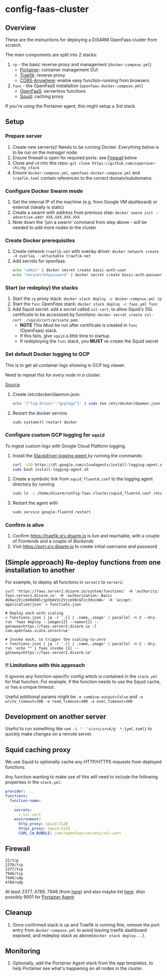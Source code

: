 # config-faas-cluster

## Overview

These are the instructions for deploying a DiSARM OpenFaas cluster from scratch.

The main components are split into 2 stacks:

1. `rp` - the basic reverse proxy and management (`docker-compose.yml`)
   - [Portainer](https://www.portainer.io/): container management GUI
   - [Traefik](https://docs.traefik.io/): reverse proxy
   - [CORS-Anywhere](https://github.com/Rob--W/cors-anywhere): enable easy function-running from browsers
2. `func` - the OpenFaaS installation (`openfaas-docker-compose.yml`)
   - [OpenFaaS](https://www.openfaas.com/): serverless functions
   - [Squid](http://www.squid-cache.org/): caching proxy

If you're using the Portainer agent, this might setup a 3rd stack.

## Setup

### Prepare server

1. Create new server(s)! Needs to be running Docker. Everything below is to be run on the _manager_ node.
1. Ensure firewall is open for required ports: see [Firewall](#Firewall) below
1. Clone and `cd` into this repo: `git clone https://github.com/superuser-chi/my_stack`
1. Ensure `docker-compose.yml`, `openfaas-docker-compose.yml` and `traefik.toml` contain references to the correct domain/subdomains.

### Configure Docker Swarm mode

1. Get the internal IP of the machine (e.g. from Google VM dashboard) or external (ideally is static)
1. Create a swarm with address from previous step: `docker swarm init --advertise-addr XXX.XXX.XXX.XXX`
1. Note down the 'join a swarm' command from step above - will be needed to add more nodes to the cluster

### Create Docker prerequisites

1. Create network `traefik-net` with overlay driver: `docker network create -d overlay --attachable traefik-net`
1. Add secrets for openfaas:
   ```sh
   echo "admin" | docker secret create basic-auth-user -
   echo "verysecretpassword" | docker secret create basic-auth-password -
   ```

### Start (or redeploy) the stacks

1. Start the `rp` proxy stack: `docker stack deploy -c docker-compose.yml rp`
1. Start the `func` _OpenFaas_ stack: `docker stack deploy -c faas.yml func`
1. Add Squid secret: add a _secret_ called `ssl-cert`, to allow Squid's SSL certificate to be accesssed by functions: `docker secret create ssl-cert ./squid/cert/private.pem`.
   - **NOTE** This Must be run after certificate is created in `func` (OpenFaas) stack.
   - If this fails, give `squid` a little time to startup.
   - If redeploying the `func` stack, you **MUST** re-create the Squid secret

### Set default Docker logging to GCP

This is to get all container logs showing in GCP log viewer.

Need to repeat this for _every node in a cluster_.

[Source](https://cloud.google.com/community/tutorials/docker-gcplogs-driver)

1. Create /etc/docker/daemon.json.
   ```sh
   echo '{"log-driver":"gcplogs"}' | sudo tee /etc/docker/daemon.json
   ```
1. Restart the docker service.
   ```sh
   sudo systemctl restart docker
   ```

### Configure custom GCP logging for `squid`

To ingest custom logs with Google Cloud Platform logging.

1. Install the [Stackdriver logging agent ](https://cloud.google.com/monitoring/agent/install-agent) by running the commands:

   ```sh
   curl -sSO https://dl.google.com/cloudagents/install-logging-agent.sh
   sudo bash install-logging-agent.sh
   ```

1. Create a symbolic link from `squid_fluentd.conf` to the logging agent directory by running
   ```bash
   sudo ln -s /home/disarm/config-faas-cluster/squid_fluentd.conf /etc/google-fluentd/config.d/squid_fluentd.conf
   ```
1. Restart the agent with
   ```bash
   sudo service google-fluentd restart
   ```

### Confirm is alive

1. Confirm https://traefik.srv.disarm.io is live and reachable, with a couple of _Frontends_ and a couple of _Backends_
1. Visit https://port.srv.disarm.io to create initial username and password

## (Simple approach) Re-deploy functions from one installation to another

For example, to deploy all functions in `server1` to `server2`:

```
curl 'https://faas.server1.disarm.io/system/functions' -H 'authority: faas.server1.disarm.io' -H 'authorization: Basic dG9wc2VjcmV0dXNlcjphbmV3c2VjcmV0cGFzc3dvcmQ=' -H 'accept: application/json' > functions.json

# Deploy each with scaling
< functions.json | jq -r '.[] | .name,.image' | parallel -n 2 --dry-run 'faas deploy --image={2} --name={1} --gateway=https://faas.server2.disarm.io -l com.openfaas.scale.zero=true'

# Invoke each, to trigger the scaling-to-zero
< functions.json | jq -r '.[] | .name,.image' | parallel -n 2 --dry-run 'echo "" | faas invoke {1} --gateway=https://faas.server2.disarm.io'

```

### !! Limitations with this approach

It ignores any function-specific config which is contained in the `stack.yml` for that function. For example, if the function needs to use the Squid cache, or has a unique timeout.

Useful additional params might be `-e combine-output=false` and `-e write_timeout=300 -e read_timeout=300 -e exec_timeout=300`

## Development on another server

Useful to run something like `sed -i '' 's/srv/srv4/g' *.{yml,toml}` to quickly make changes on a remote server.

## Squid caching proxy

We use Squid to optionally cache any HTTP/HTTPS requests from deployed functions.

Any function wanting to make use of this will need to include the following properties in the `stack.yml`:

```yaml
provider: ...
functions:
  function-name:
    ...
    secrets:
      - ssl-cert
    environment:
      http_proxy: squid:3128
      https_proxy: squid:4128
      CURL_CA_BUNDLE: /var/openfaas/secrets/ssl-cert
```

## Firewall

```
22/tcp
2376/tcp
2377/tcp
7946/tcp
7946/udp
4789/udp
```

At least 2377, 4789, 7946 (from [here](https://www.digitalocean.com/community/tutorials/how-to-configure-the-linux-firewall-for-docker-swarm-on-centos-7)) and also maybe list [here](https://gist.github.com/BretFisher/7233b7ecf14bc49eb47715bbeb2a2769). Also possibly 9001 for [Portainer Agent](https://portainer.readthedocs.io/en/stable/agent.html#connecting-an-existing-portainer-instance-to-an-agent)

## Cleanup

1. Once confirmed stack is up and Traefik is running fine, remove the port entry from `docker-compose.yml` to avoid leaving traefik dashboard exposed, and redeploy stack as above(`docker stack deploy...`).

## Monitoring

1. Optionally, add the Portainer Agent stack from the _app templates_, to help Portainer see what's happening on all nodes in the cluster.
